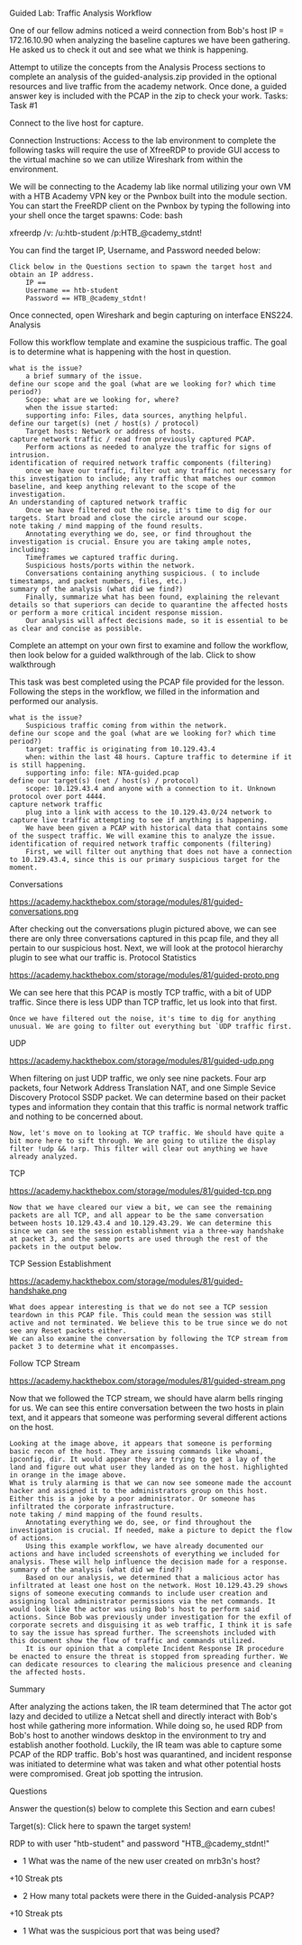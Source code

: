 Guided Lab: Traffic Analysis Workflow

One of our fellow admins noticed a weird connection from Bob's host IP = 172.16.10.90 when analyzing the baseline captures we have been gathering. He asked us to check it out and see what we think is happening.

Attempt to utilize the concepts from the Analysis Process sections to complete an analysis of the guided-analysis.zip provided in the optional resources and live traffic from the academy network. Once done, a guided answer key is included with the PCAP in the zip to check your work.
Tasks:
Task #1

Connect to the live host for capture.

Connection Instructions: Access to the lab environment to complete the following tasks will require the use of XfreeRDP to provide GUI access to the virtual machine so we can utilize Wireshark from within the environment.

We will be connecting to the Academy lab like normal utilizing your own VM with a HTB Academy VPN key or the Pwnbox built into the module section. You can start the FreeRDP client on the Pwnbox by typing the following into your shell once the target spawns:
Code: bash

xfreerdp /v:<target IP> /u:htb-student /p:HTB_@cademy_stdnt!

You can find the target IP, Username, and Password needed below:

    Click below in the Questions section to spawn the target host and obtain an IP address.
        IP ==
        Username == htb-student
        Password == HTB_@cademy_stdnt!

Once connected, open Wireshark and begin capturing on interface ENS224.
Analysis

Follow this workflow template and examine the suspicious traffic. The goal is to determine what is happening with the host in question.

    what is the issue?
        a brief summary of the issue.
    define our scope and the goal (what are we looking for? which time period?)
        Scope: what are we looking for, where?
        when the issue started:
        supporting info: Files, data sources, anything helpful.
    define our target(s) (net / host(s) / protocol)
        Target hosts: Network or address of hosts.
    capture network traffic / read from previously captured PCAP.
        Perform actions as needed to analyze the traffic for signs of intrusion.
    identification of required network traffic components (filtering)
        once we have our traffic, filter out any traffic not necessary for this investigation to include; any traffic that matches our common baseline, and keep anything relevant to the scope of the investigation.
    An understanding of captured network traffic
        Once we have filtered out the noise, it's time to dig for our targets. Start broad and close the circle around our scope.
    note taking / mind mapping of the found results.
        Annotating everything we do, see, or find throughout the investigation is crucial. Ensure you are taking ample notes, including:
        Timeframes we captured traffic during.
        Suspicious hosts/ports within the network.
        Conversations containing anything suspicious. ( to include timestamps, and packet numbers, files, etc.)
    summary of the analysis (what did we find?)
        Finally, summarize what has been found, explaining the relevant details so that superiors can decide to quarantine the affected hosts or perform a more critical incident response mission.
        Our analysis will affect decisions made, so it is essential to be as clear and concise as possible.

Complete an attempt on your own first to examine and follow the workflow, then look below for a guided walkthrough of the lab.
Click to show walkthrough

This task was best completed using the PCAP file provided for the lesson. Following the steps in the workflow, we filled in the information and performed our analysis.

    what is the issue?
        Suspicious traffic coming from within the network.
    define our scope and the goal (what are we looking for? which time period?)
        target: traffic is originating from 10.129.43.4
        when: within the last 48 hours. Capture traffic to determine if it is still happening.
        supporting info: file: NTA-guided.pcap
    define our target(s) (net / host(s) / protocol)
        scope: 10.129.43.4 and anyone with a connection to it. Unknown protocol over port 4444.
    capture network traffic
        plug into a link with access to the 10.129.43.0/24 network to capture live traffic attempting to see if anything is happening.
        We have been given a PCAP with historical data that contains some of the suspect traffic. We will examine this to analyze the issue.
    identification of required network traffic components (filtering)
        First, we will filter out anything that does not have a connection to 10.129.43.4, since this is our primary suspicious target for the moment.

Conversations

https://academy.hackthebox.com/storage/modules/81/guided-conversations.png

After checking out the conversations plugin pictured above, we can see there are only three conversations captured in this pcap file, and they all pertain to our suspicious host. Next, we will look at the protocol hierarchy plugin to see what our traffic is.
Protocol Statistics

https://academy.hackthebox.com/storage/modules/81/guided-proto.png

We can see here that this PCAP is mostly TCP traffic, with a bit of UDP traffic. Since there is less UDP than TCP traffic, let us look into that first.

    Once we have filtered out the noise, it's time to dig for anything unusual. We are going to filter out everything but `UDP traffic first.

UDP

https://academy.hackthebox.com/storage/modules/81/guided-udp.png

When filtering on just UDP traffic, we only see nine packets. Four arp packets, four Network Address Translation NAT, and one Simple Sevice Discovery Protocol SSDP packet. We can determine based on their packet types and information they contain that this traffic is normal network traffic and nothing to be concerned about.

    Now, let's move on to looking at TCP traffic. We should have quite a bit more here to sift through. We are going to utilize the display filter !udp && !arp. This filter will clear out anything we have already analyzed.

TCP

https://academy.hackthebox.com/storage/modules/81/guided-tcp.png


    Now that we have cleared our view a bit, we can see the remaining packets are all TCP, and all appear to be the same conversation between hosts 10.129.43.4 and 10.129.43.29. We can determine this since we can see the session establishment via a three-way handshake at packet 3, and the same ports are used through the rest of the packets in the output below.

TCP Session Establishment

https://academy.hackthebox.com/storage/modules/81/guided-handshake.png


    What does appear interesting is that we do not see a TCP session teardown in this PCAP file. This could mean the session was still active and not terminated. We believe this to be true since we do not see any Reset packets either.
    We can also examine the conversation by following the TCP stream from packet 3 to determine what it encompasses.

Follow TCP Stream

https://academy.hackthebox.com/storage/modules/81/guided-stream.png

Now that we followed the TCP stream, we should have alarm bells ringing for us. We can see this entire conversation between the two hosts in plain text, and it appears that someone was performing several different actions on the host.

    Looking at the image above, it appears that someone is performing basic recon of the host. They are issuing commands like whoami, ipconfig, dir. It would appear they are trying to get a lay of the land and figure out what user they landed as on the host. highlighted in orange in the image above.
    What is truly alarming is that we can now see someone made the account hacker and assigned it to the administrators group on this host. Either this is a joke by a poor administrator. Or someone has infiltrated the corporate infrastructure.
    note taking / mind mapping of the found results.
        Annotating everything we do, see, or find throughout the investigation is crucial. If needed, make a picture to depict the flow of actions.
        Using this example workflow, we have already documented our actions and have included screenshots of everything we included for analysis. These will help influence the decision made for a response.
    summary of the analysis (what did we find?)
        Based on our analysis, we determined that a malicious actor has infiltrated at least one host on the network. Host 10.129.43.29 shows signs of someone executing commands to include user creation and assigning local administrator permissions via the net commands. It would look like the actor was using Bob's host to perform said actions. Since Bob was previously under investigation for the exfil of corporate secrets and disguising it as web traffic, I think it is safe to say the issue has spread further. The screenshots included with this document show the flow of traffic and commands utilized.
        It is our opinion that a complete Incident Response IR procedure be enacted to ensure the threat is stopped from spreading further. We can dedicate resources to clearing the malicious presence and cleaning the affected hosts.

Summary

After analyzing the actions taken, the IR team determined that The actor got lazy and decided to utilize a Netcat shell and directly interact with Bob's host while gathering more information. While doing so, he used RDP from Bob's host to another windows desktop in the environment to try and establish another foothold. Luckily, the IR team was able to capture some PCAP of the RDP traffic. Bob's host was quarantined, and incident response was initiated to determine what was taken and what other potential hosts were compromised. Great job spotting the intrusion.


Questions

Answer the question(s) below to complete this Section and earn cubes!

Target(s): Click here to spawn the target system!

RDP to with user "htb-student" and password "HTB_@cademy_stdnt!"
+ 1 What was the name of the new user created on mrb3n's host?

+10 Streak pts
+ 2 How many total packets were there in the Guided-analysis PCAP?

+10 Streak pts
+ 1 What was the suspicious port that was being used? 

